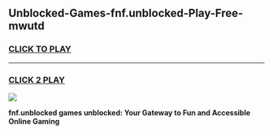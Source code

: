 
## Unblocked-Games-fnf.unblocked-Play-Free-mwutd
<h3>
<a href="https://premium76.site?title=fnf.unblocked&ref=19M">CLICK TO PLAY</a></h3>
<hr>

<h3>
<a href="https://premium76.site?title=fnf.unblocked&ref=19M">CLICK 2 PLAY</a>
  
</h3>

<a href="https://premium76.site?title=fnf.unblocked&ref=19M"><img src="https://clearcache.store/games.png"></a>


**fnf.unblocked games unblocked: Your Gateway to Fun and Accessible Online Gaming**
